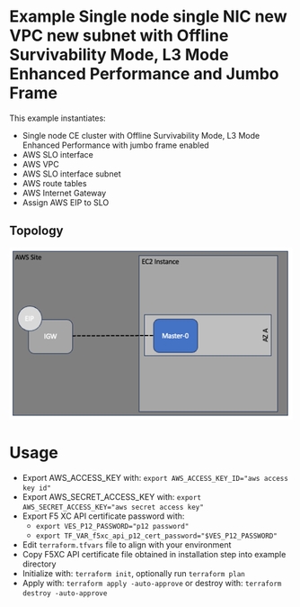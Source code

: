 # Example Single node single NIC new VPC new subnet with Offline Survivability Mode, L3 Mode Enhanced Performance and Jumbo Frame

This example instantiates:

- Single node CE cluster with Offline Survivability Mode, L3 Mode Enhanced Performance with jumbo frame enabled
- AWS SLO interface
- AWS VPC
- AWS SLO interface subnet
- AWS route tables
- AWS Internet Gateway
- Assign AWS EIP to SLO

## Topology

![Single_node_single_nic_new_vpc_new_subnet_jframe_l7_osm](../../images/aws_1n.png)

# Usage

- Export AWS_ACCESS_KEY with: `export AWS_ACCESS_KEY_ID="aws access key id"`
- Export AWS_SECRET_ACCESS_KEY with: `export AWS_SECRET_ACCESS_KEY="aws secret access key"`
- Export F5 XC API certificate password with:
    * `export VES_P12_PASSWORD="p12 password"`
    * `export TF_VAR_f5xc_api_p12_cert_password="$VES_P12_PASSWORD"`
- Edit `terraform.tfvars` file to align with your environment
- Copy F5XC API certificate file obtained in installation step into example directory
- Initialize with: `terraform init`, optionally run `terraform plan`
- Apply with: `terraform apply -auto-approve` or destroy with: `terraform destroy -auto-approve`